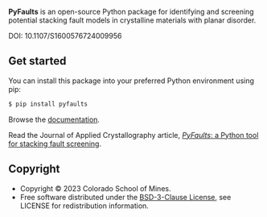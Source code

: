 **PyFaults** is an open-source Python package for identifying and screening potential stacking fault models in crystalline materials with planar disorder.

DOI: 10.1107/S1600576724009956

## Get started
You can install this package into your preferred Python environment using pip:

```bash
$ pip install pyfaults
```

Browse the [documentation](https://maughan-lab.github.io/pyfaults/).

Read the Journal of Applied Crystallography article, [*PyFaults*: a Python tool for stacking fault screening](https://journals.iucr.org/paper?S1600576724009956).

## Copyright

- Copyright © 2023 Colorado School of Mines.
- Free software distributed under the [BSD-3-Clause License](./LICENSE), see LICENSE for redistribution information.